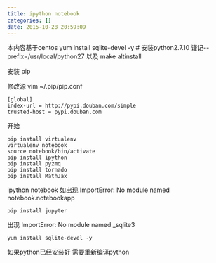 ```yaml
---
title: ipython notebook
categories: []
date: 2015-10-28 20:59:09
---
```


本内容基于centos
yum install sqlite-devel -y # 
安装python2.7.10
谨记--prefix=/usr/local/python27 以及 make altinstall

安装 pip

修改源 vim ~/.pip/pip.conf

```
[global]
index-url = http://pypi.douban.com/simple
trusted-host = pypi.douban.com
```

开始
```
pip install virtualenv
virtualenv notebook
source notebook/bin/activate
pip install ipython
pip install pyzmq
pip install tornado
pip install MathJax
```
ipython notebook
如出现 ImportError: No module named notebook.notebookapp
```
pip install jupyter
```

出现 ImportError: No module named _sqlite3
```
yum install sqlite-devel -y
```
如果python已经安装好 需要重新编译python

